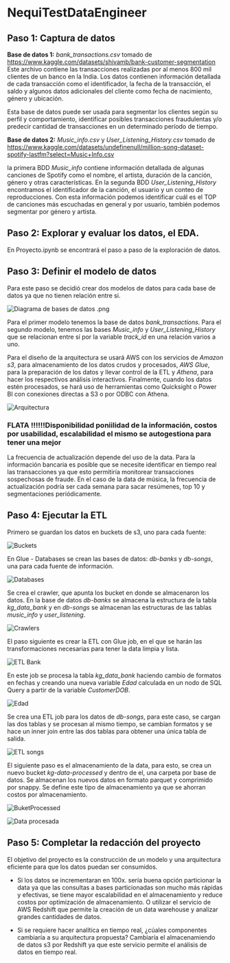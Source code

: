 # NequiTestDataEngineer
## Paso 1: Captura de datos

**Base de datos 1:** *bank_transactions.csv* tomado de https://www.kaggle.com/datasets/shivamb/bank-customer-segmentation 
Este archivo contiene las transacciones realizadas por al menos 800 mil clientes de un banco en la India. Los datos contienen información detallada de cada transacción como el identificador, la fecha de la transacción, el saldo y algunos datos adicionales del cliente como fecha de nacimiento, género y ubicación.

Esta base de datos puede ser usada para segmentar los clientes según su perfil y comportamiento, identificar posibles transacciones fraudulentas y/o predecir cantidad de transacciones en un determinado período de tiempo.

**Base de datos 2:** *Music_info.csv* y *User_Listening_History.csv* tomado de https://www.kaggle.com/datasets/undefinenull/million-song-dataset-spotify-lastfm?select=Music+Info.csv 

la primera BDD *Music_info* contiene información detallada de algunas canciones de Spotify como el nombre, el artista, duración de la canción, género y otras características. En la segunda BDD *User_Listening_History* encontramos el identificador de la canción, el usuario y un conteo de reproducciones.
Con esta información podemos identificar cuál es el TOP de canciones más escuchadas en general y por usuario, también podemos segmentar por género y artista. 

## Paso 2: Explorar y evaluar los datos, el EDA.

En Proyecto.ipynb se encontrará el paso a paso de la exploración de datos.

## Paso 3: Definir el modelo de datos

Para este paso se decidió crear dos modelos de datos para cada base de datos ya que no tienen relación entre si.

![Diagrama de bases de datos .png](https://github.com/manuelarr03/NequiTestDataEngineer/blob/261dbb8dcb146cff66c6b14c6dc393eb7a61e46b/Diagrama%20de%20bases%20de%20datos%20.png)

Para el primer modelo tenemos la base de datos *bank_transactions*. Para el segundo modelo, tenemos las bases *Music_info* y *User_Listening_History* que se relacionan entre sí por la variable *track_id* en una relación varios a uno. 

Para el diseño de la arquitectura se usará AWS con los servicios de *Amazon s3*, para almacenamiento de los datos crudos y procesados, *AWS Glue*, para la preparación de los datos y llevar control de la ETL y *Athena*, para hacer los respectivos análisis interactivos. Finalmente, cuando los datos estén procesados, se hará uso de herramientas como Quicksight o Power BI con conexiones directas a S3 o por ODBC con Athena.

![Arquitectura](https://github.com/manuelarr03/NequiTestDataEngineer/blob/1298a08c9ac9c8d8f29492ec6a6dbec5fbf28c74/Arquitectura.png)

### FLATA !!!!!!Disponibilidad poniilidad de la información, costos por usabilidad, escalabilidad el mismo se autogestiona para tener una mejor 

La frecuencia de actualización depende del uso de la data. Para la información bancaria es posible que se necesite identificar en tiempo real las transacciones ya que esto permitiría monitorear transacciones sospechosas de fraude. 
En el caso de la data de música, la frecuencia de actualización podría ser cada semana para sacar resúmenes, top 10 y segmentaciones periódicamente.

## Paso 4: Ejecutar la ETL

Primero se guardan los datos en buckets de s3, uno para cada fuente:

![Buckets](https://github.com/manuelarr03/NequiTestDataEngineer/blob/5f30f8db96c0be797c5041e09e172a9c21c6c8a8/Buckets.png)

En Glue - Databases se crean las bases de datos: *db-banks* y *db-songs*, una para cada fuente de información.


![Databases](https://github.com/manuelarr03/NequiTestDataEngineer/blob/c65aff933f9184c269fdc4120f0e8cd02df1b352/Databases.png)

Se crea el crawler, que apunta los bucket en donde se almacenaron los datos. En la base de datos *db-banks* se almacena la estructura de la tabla *kg_data_bank* y en *db-songs* se almacenan las estructuras de las tablas *music_info* y *user_listening*.


![Crawlers](https://github.com/manuelarr03/NequiTestDataEngineer/blob/c65aff933f9184c269fdc4120f0e8cd02df1b352/Crawlers.png)

El paso siguiente es crear la ETL con Glue job, en el que se harán las transformaciones necesarias para tener la data limpia y lista.

![ETL Bank](https://github.com/manuelarr03/NequiTestDataEngineer/blob/877741b0344f03b37e7f915512b296186290e331/ELT%20job%20bank.png)

En este job se procesa la tabla *kg_data_bank* haciendo cambio de formatos en fechas y creando una nueva variable *Edad* calculada en un nodo de SQL Query a partir de la variable *CustomerDOB*.

![Edad](https://github.com/manuelarr03/NequiTestDataEngineer/blob/256586d0374b402d42a930b0827cf6d35c81ebe9/Edad.png)

Se crea una ETL job para los datos de *db-songs*, para este caso, se cargan las dos tablas y se procesan al mismo tiempo, se cambian formatos y se hace un inner join entre las dos tablas para obtener una única tabla de salida.

![ETL songs](https://github.com/manuelarr03/NequiTestDataEngineer/blob/b687503a532bb7392d59596c5ab71d85084131cc/ELT%20job%20songs.png)

El siguiente paso es el almacenamiento de la data, para esto, se crea un nuevo bucket *kg-data-processed* y dentro de el, una carpeta por base de datos. Se almacenan los nuevos datos en formato parquet y comprimido por snappy. Se define este tipo de almacenamiento ya que se ahorran costos por almacenamiento.

![BuketProcessed](https://github.com/manuelarr03/NequiTestDataEngineer/blob/b687503a532bb7392d59596c5ab71d85084131cc/BucketProcessed.png)

![Data procesada](https://github.com/manuelarr03/NequiTestDataEngineer/blob/256586d0374b402d42a930b0827cf6d35c81ebe9/Data%20procesada.png)

## Paso 5: Completar la redacción del proyecto

El objetivo del proyecto es la construcción de un modelo y una arquitectura eficiente para que los datos puedan ser consumidos.  

* Si los datos se incrementaran en 100x. sería buena opción particionar la data ya que las consultas a bases particionadas son mucho más rápidas y efectivas, se tiene mayor escalabilidad en el almacenamiento y reduce costos por optimización de almacenamiento. O utilizar el servicio de AWS Redshift que permite la creación de un data warehouse y analizar grandes cantidades de datos. 

* Si se requiere hacer analítica en tiempo real, ¿cúales componentes cambiaría a su
arquitectura propuesta? Cambiaría el almacenamiendo de datos s3 por Redshift ya que este servicio permite el análisis de datos en tiempo real.
